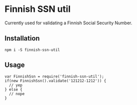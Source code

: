 # Finnish SSN util

Currently used for validating a Finnish Social Security Number.

## Installation

    npm i -S finnish-ssn-util

## Usage

```
var FinnishSsn = require('finnish-ssn-util');
if(new FinnishSsn().validate('121212-1212')) {
  // yep
} else {
  // nope
}
```
